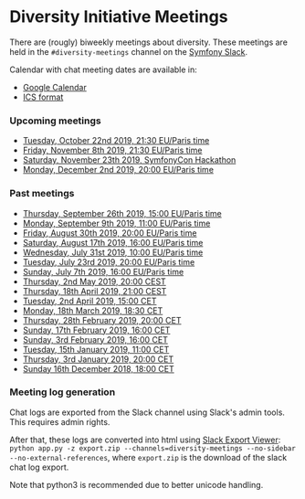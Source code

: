 # Diversity Initiative Meetings

There are (rougly) biweekly meetings about diversity. These meetings are
held in the `#diversity-meetings` channel on the [Symfony Slack][1].

Calendar with chat meeting dates are available in:
* [Google Calendar][3]
* [ICS format][4]

### Upcoming meetings
* [Tuesday, October 22nd 2019, 21:30 EU/Paris time](meetings/2019-10-22.md)
* [Friday, November 8th 2019, 21:30 EU/Paris time](meetings/2019-11-08.md)
* [Saturday, November 23th 2019, SymfonyCon Hackathon](meetings/2019-11-23.md)
* [Monday, December 2nd 2019, 20:00 EU/Paris time](meetings/2019-12-02.md)

### Past meetings
* [Thursday, September 26th 2019, 15:00 EU/Paris time](meetings/2019-09-26.md)
* [Monday, September 9th 2019, 11:00 EU/Paris time](meetings/2019-09-09.md)
* [Friday, August 30th 2019, 20:00 EU/Paris time](meetings/2019-08-30.md)
* [Saturday, August 17th 2019, 16:00 EU/Paris time](meetings/2019-08-17.md)
* [Wednesday, July 31st 2019, 10:00 EU/Paris time](meetings/2019-07-31.md)
* [Tuesday, July 23rd 2019, 20:00 EU/Paris time](meetings/2019-07-23.md)
* [Sunday, July 7th 2019, 16:00 EU/Paris time](meetings/2019-07-07.md)
* [Thursday, 2nd May 2019, 20:00 CEST](meetings/2019-05-02.md)
* [Thursday, 18th April 2019, 21:00 CEST](meetings/2019-04-18.md)
* [Tuesday, 2nd April 2019, 15:00 CET](meetings/2019-04-02.md)
* [Monday, 18th March 2019, 18:30 CET](meetings/2019-03-18.md)
* [Thursday, 28th February 2019, 20:00 CET](meetings/2019-02-28.md)
* [Sunday, 17th February 2019, 16:00 CET](meetings/2019-02-17.md)
* [Sunday, 3rd February 2019, 16:00 CET](meetings/2019-02-03.md)
* [Tuesday, 15th January 2019, 11:00 CET](meetings/2019-01-15.md)
* [Thursday, 3rd January 2019, 20:00 CET](meetings/2019-01-03.md)
* [Sunday 16th December 2018, 18:00 CET](meetings/2018-12-16.md)

### Meeting log generation
Chat logs are exported from the Slack channel using Slack's admin tools.
This requires admin rights.

After that, these logs are converted into html using [Slack Export Viewer][2]:
`python app.py -z export.zip --channels=diversity-meetings --no-sidebar --no-external-references`,
where `export.zip` is the download of the slack chat log export. 

Note that python3 is recommended due to better unicode handling.

[1]: https://symfony.com/slack
[2]: https://github.com/hfaran/slack-export-viewer/pull/93
[3]: https://calendar.google.com/calendar?cid=NjVmbnBqNDZkbHFhZmVza2pxaHZicGhhdXNAZ3JvdXAuY2FsZW5kYXIuZ29vZ2xlLmNvbQ
[4]: https://calendar.google.com/calendar/ical/65fnpj46dlqafeskjqhvbphaus%40group.calendar.google.com/public/basic.ics
